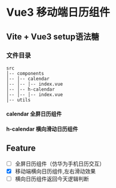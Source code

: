 # Vue3 移动端日历组件

## Vite + Vue3 setup语法糖 

### 文件目录
```
src
│-- components
│-- │-- calendar
│-- │-- │-- index.vue
│-- │-- h-calendar
│-- │-- │-- index.vue
│-- utils
```
#### calendar  全屏日历组件

#### h-calendar 横向滑动日历组件

## Feature

- [ ] 全屏日历组件（仿华为手机日历交互）
- [x] 移动端横向日历组件,左右滑动效果
- [ ] 横向日历组件返回今天逻辑判断
